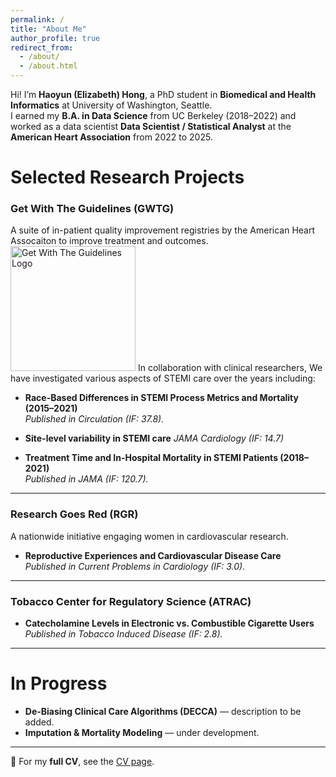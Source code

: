 ```yaml
---
permalink: /
title: "About Me"
author_profile: true
redirect_from: 
  - /about/
  - /about.html
---
```


Hi! I’m **Haoyun (Elizabeth) Hong**, a PhD student in **Biomedical and Health Informatics** at University of Washington, Seattle.  
I earned my **B.A. in Data Science** from UC Berkeley (2018–2022) and worked as a data scientist **Data Scientist / Statistical Analyst** at the **American Heart Association** from 2022 to 2025. 

# Selected Research Projects  
### Get With The Guidelines (GWTG)  
A suite of in-patient quality improvement registries by the American Heart Assocaiton to improve treatment and outcomes. 
<img src="https://www.heart.org/en/-/media/Images/Professional/Quality-Improvement/Get-With-the-Guidelines/GWTGLOGORGBHEXRedBlack.png?h=74&w=400&sc_lang=en" alt="Get With The Guidelines Logo" width="200">
In collaboration with clinical researchers, We have investigated various aspects of STEMI care over the years including: 

- **Race-Based Differences in STEMI Process Metrics and Mortality (2015–2021)**  
  *Published in Circulation (IF: 37.8).*  

- **Site-level variability in STEMI care**
  *JAMA Cardiology (IF: 14.7)*

- **Treatment Time and In-Hospital Mortality in STEMI Patients (2018–2021)**  
  *Published in JAMA (IF: 120.7).*  


---

### Research Goes Red (RGR)  
A nationwide initiative engaging women in cardiovascular research.  
- **Reproductive Experiences and Cardiovascular Disease Care**  
  *Published in Current Problems in Cardiology (IF: 3.0).*  

---

### Tobacco Center for Regulatory Science (ATRAC)  
- **Catecholamine Levels in Electronic vs. Combustible Cigarette Users**  
  *Published in Tobacco Induced Disease (IF: 2.8).*  

---

# In Progress  

- **De-Biasing Clinical Care Algorithms (DECCA)** — description to be added.  
- **Imputation & Mortality Modeling** — under development.  

---

📄 For my **full CV**, see the [CV page](./cv/).  